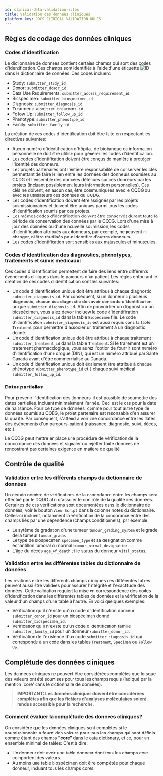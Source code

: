 ```yaml
---
id: clinical-data-validation-rules
title: Validation des données cliniques
platform_key: DOCS_CLINICAL_VALIDATION_RULES
---
```


## Règles de codage des données cliniques

### Codes d'identification

Le dictionnaire de données contient certains champs qui sont des codes d'identification. Ces champs sont identifiés à l'aide d'une étiquette ![ID](/assets/submission/dictionary-id.svg) dans le dictionnaire de données. Ces codes incluent:

- Study: `submitter_study_id`
- Donor: `submitter_donor_id`
- Data Use Requirements: `submitter_access_requirement_id`
- Biospecimen: `submitter_biospecimen_id`
- Diagnosis: `submitter_diagnosis_id`
- Treatment: `submitter_treatment_id`
- Follow Up: `submitter_follow_up_id`
- Phenotype: `submitter_phenotype_id`
- Family: `submitter_family_id`


La création de ces codes d'identification doit être faite en respectant les directives suivantes: 


- Aucun numéro d'identification d'hôpital, de biobanque ou information personnelle ne doit être utilisé pour générer les codes d'identification. 
- Les codes d'identification doivent être conçus de manière à protéger l'identité des donneurs. 
- Les projets partenaires ont l'entière responsabilité de conserver les clés permettant de faire le lien entre les données des donneurs soumises au CQDG et l'ensemble des données détenues sur ces donneurs par les projets (incluant possiblement leurs informations personnelles). Ces clés ne doivent, en aucun cas, être communiquées avec le CQDG ou avec les utilisateurs des données du CQDG. 
- Les codes d'identification doivent être assignés par les projets soumissionnaires et doivent être uniques parmi tous les codes d'identification soumis par ces projets. 
- Les mêmes codes d'identification doivent être conservés durant toute la période de conservation des données par le CQDG. Lors d'une mise à jour des données ou d'une nouvelle soumission, les codes d'identification attribués aux donneurs, par exemple, ne peuvent ni changer, ni être réutilisés pour identifier d'autres donneurs.  
- Les codes d'identification sont sensibles aux majuscules et minuscules. 

### Codes d'identification des diagnostics, phénotypes, traitements et suivis médicaux:

Ces codes d'identification permettent de faire des liens entre différents évènements cliniques dans le parcours d'un patient. Les règles entourant le création de ces codes d'identification sont les suivantes:

- Un code d'identification unique doit être attribué à chaque diagnostic `submitter_diagnosis_id`. Par conséquent, si un donneur a plusieurs diagnostic, chacun des diagnostic doit avoir son code d'identification unique `submitter_diagnosis_id`. Afin de pouvoir lier un diagnostic à un biospécimen, vous allez devoir incluew le code d'identification `submitter_diagnosis_id` dans la table `Biopecimen` file. Le code d'identification `submitter_diagnosis_id` est aussi requis dans la table `Treatment` pour permettre d'associer un traitement à un diagnostic donné.
- Un code d'identification unique doit être attribué à chaque traitement `submitter_treatment_id` dans la table `Treatment`. Si le traitement est un traitement pharmacologique, vous aurez l'option de fournir sont numéro d'identification d'une drogue (DIN), qui est un numéro attribué par Santé Canada avant d'être commercialisé au Canada. 
- Un code d'identification unique doit également être attribué à chaque phénotype `submitter_phenotype_id` et à chaque suivi médical `submitter_follow_up_id`.  

### Dates partielles

Pour prévenir l'identification des donneurs, il est possible de soumettre des dates partielles, incluant minimalement l'année. Ceci est le cas pour la date de naissance. Pour ce type de données, comme pour tout autre type de données soumis au CQDG, le projet partenaire est resonsable d'en assurer la qualité. Par conséquent, s'attend à voir une concordance entre les dates des évènements d'un parcours-patient (naissance, diagnostic, suivi, décès, etc.). 

Le CQDG peut mettre en place une procédure de vérification de la concordance des données et signaler ou rejetter toute données ne rencontrant pas certaines exigence en matière de qualité  


## Contrôle de qualité

### Validation entre les différents champs du dictionnaire de données


Un certain nombre de vérifications de la concodance entre les champs sera effectué par le CQDG afin d'assurer le contrôle de la qualité des données. Certaines de ces vérifications sont documentées dans le dictionnaire de données; voir le bouton `View Script` dans la colonne notes du dictionnaire. Celles-ci incluent, notamment la vérification de la concorance entre des champs liés par une dépendence (champs conditionnels), par exemple: 

- Le sytème de gradation d'une tumeur `tumour_grading_system` et le grade de la tumeur `tumour_grade`.   
- Le type de biospécimen `specimen_type` et sa désignation comme échantillon tumoral ou normal `tumour_normal_designation`.
- L'âge du décès `age_of_death` et le status du donneur `vital_status`. 


### Validation entre les différentes tables du dictionnaire de données

Les relations entre les différents champs cliniques des différentes tables peuvent aussi être validées pour assurer l'intégrité et l'exactitude des données. Cette validation requiert la mise en correspondence des codes d'identification dans les différentes tables de données et la vérification de la valeur d'un champs d'une table à l'autre. En voici quelques exemples:  

- Vérification qu'il n'existe qu'un code d'identification donneur `submitter_donor_id` pour un biospécimen donné `submitter_biospecimen_id`.
- Vérification qu'il n'existe qu'un code d'identification famille `submitter_family_id` pour un donneur   `submitter_donor_id`.
- Vérification de l'existence d'un code `submitter_diagnosis_id` qui corresponde à un code dans les tables  `Treatment`, `Specimen` ou `Follow Up`.


## Complétude des données cliniques

Les données cliniques ne peuvent être considérées complétes que lorsque des valeurs ont été soumises pour tous les champs requis (indiqué par la mention 'core' dans le dictionnaire de données). 

 > **IMPORTANT: Les données cliniques doivent être considérées complètes afin que les fichiers d'analyses moléculaires soient rendus accessible pour la recherche.** 

### Comment évaluer la complétude des données cliniques?

On considère que les données cliniques sont complètes si le soumissionnaire a fourni des valeurs pour tous les champs qui sont définis comme étant des champs **"core"**  dans le [data dictionary](/scripts/dictionary), et ce, pour un ensemble minimal de tables: C'est à dire: 

- Un donneur doit avoir une table donneur dont tous les champs core comportent des valeurs.
- Au moins une table biospécimen doit être complétée pour chaque donneur, incluant tous les champs cores. 
